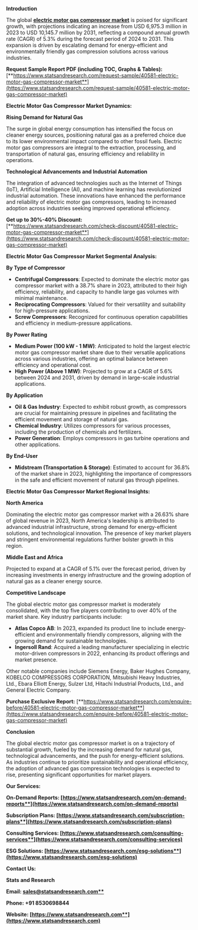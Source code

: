 ﻿**Introduction**

The global [**electric motor gas compressor market**](https://www.statsandresearch.com/report/40581-electric-motor-gas-compressor-market) is poised for significant growth, with projections indicating an increase from USD 6,975.3 million in 2023 to USD 10,145.7 million by 2031, reflecting a compound annual growth rate (CAGR) of 5.3% during the forecast period of 2024 to 2031. This expansion is driven by escalating demand for energy-efficient and environmentally friendly gas compression solutions across various industries.

**Request Sample Report PDF (including TOC, Graphs & Tables):** [**https://www.statsandresearch.com/request-sample/40581-electric-motor-gas-compressor-market**](https://www.statsandresearch.com/request-sample/40581-electric-motor-gas-compressor-market)

**Electric Motor Gas Compressor Market Dynamics:**

**Rising Demand for Natural Gas**

The surge in global energy consumption has intensified the focus on cleaner energy sources, positioning natural gas as a preferred choice due to its lower environmental impact compared to other fossil fuels. Electric motor gas compressors are integral to the extraction, processing, and transportation of natural gas, ensuring efficiency and reliability in operations. 

**Technological Advancements and Industrial Automation**

The integration of advanced technologies such as the Internet of Things (IoT), Artificial Intelligence (AI), and machine learning has revolutionized industrial automation. These innovations have enhanced the performance and reliability of electric motor gas compressors, leading to increased adoption across industries seeking improved operational efficiency. 

**Get up to 30%-40% Discount:** [**https://www.statsandresearch.com/check-discount/40581-electric-motor-gas-compressor-market**](https://www.statsandresearch.com/check-discount/40581-electric-motor-gas-compressor-market)

**Electric Motor Gas Compressor Market Segmental Analysis:**

**By Type of Compressor**

- **Centrifugal Compressors**: Expected to dominate the electric motor gas compressor market with a 38.7% share in 2023, attributed to their high efficiency, reliability, and capacity to handle large gas volumes with minimal maintenance. 
- **Reciprocating Compressors**: Valued for their versatility and suitability for high-pressure applications.
- **Screw Compressors**: Recognized for continuous operation capabilities and efficiency in medium-pressure applications.

**By Power Rating**

- **Medium Power (100 kW - 1 MW)**: Anticipated to hold the largest electric motor gas compressor market share due to their versatile applications across various industries, offering an optimal balance between efficiency and operational cost. 
- **High Power (Above 1 MW)**: Projected to grow at a CAGR of 5.6% between 2024 and 2031, driven by demand in large-scale industrial applications. 

**By Application**

- **Oil & Gas Industry**: Expected to exhibit robust growth, as compressors are crucial for maintaining pressure in pipelines and facilitating the efficient movement and storage of natural gas. 
- **Chemical Industry**: Utilizes compressors for various processes, including the production of chemicals and fertilizers.
- **Power Generation**: Employs compressors in gas turbine operations and other applications.

**By End-User**

- **Midstream (Transportation & Storage)**: Estimated to account for 36.8% of the market share in 2023, highlighting the importance of compressors in the safe and efficient movement of natural gas through pipelines. 

**Electric Motor Gas Compressor Market Regional Insights:**

**North America**

Dominating the electric motor gas compressor market with a 26.63% share of global revenue in 2023, North America's leadership is attributed to advanced industrial infrastructure, strong demand for energy-efficient solutions, and technological innovation. The presence of key market players and stringent environmental regulations further bolster growth in this region. 

**Middle East and Africa**

Projected to expand at a CAGR of 5.1% over the forecast period, driven by increasing investments in energy infrastructure and the growing adoption of natural gas as a cleaner energy source. 

**Competitive Landscape**

The global electric motor gas compressor market is moderately consolidated, with the top five players contributing to over 40% of the market share. Key industry participants include:

- **Atlas Copco AB**: In 2023, expanded its product line to include energy-efficient and environmentally friendly compressors, aligning with the growing demand for sustainable technologies. 
- **Ingersoll Rand**: Acquired a leading manufacturer specializing in electric motor-driven compressors in 2022, enhancing its product offerings and market presence. 

Other notable companies include Siemens Energy, Baker Hughes Company, KOBELCO COMPRESSORS CORPORATION, Mitsubishi Heavy Industries, Ltd., Ebara Elliott Energy, Sulzer Ltd, Hitachi Industrial Products, Ltd., and General Electric Company. 

**Purchase Exclusive Report:** [**https://www.statsandresearch.com/enquire-before/40581-electric-motor-gas-compressor-market**](https://www.statsandresearch.com/enquire-before/40581-electric-motor-gas-compressor-market)

**Conclusion**

The global electric motor gas compressor market is on a trajectory of substantial growth, fueled by the increasing demand for natural gas, technological advancements, and the push for energy-efficient solutions. As industries continue to prioritize sustainability and operational efficiency, the adoption of advanced gas compression technologies is expected to rise, presenting significant opportunities for market players.

**Our Services:**

**On-Demand Reports: [https://www.statsandresearch.com/on-demand-reports**](https://www.statsandresearch.com/on-demand-reports)**

**Subscription Plans: [https://www.statsandresearch.com/subscription-plans**](https://www.statsandresearch.com/subscription-plans)**

**Consulting Services: [https://www.statsandresearch.com/consulting-services**](https://www.statsandresearch.com/consulting-services)**

**ESG Solutions: [https://www.statsandresearch.com/esg-solutions**](https://www.statsandresearch.com/esg-solutions)**

**Contact Us:**

**Stats and Research**

**Email: [sales@statsandresearch.com**](mailto:sales@statsandresearch.com)**

**Phone: +91 8530698844**

**Website: [https://www.statsandresearch.com**](https://www.statsandresearch.com)**
